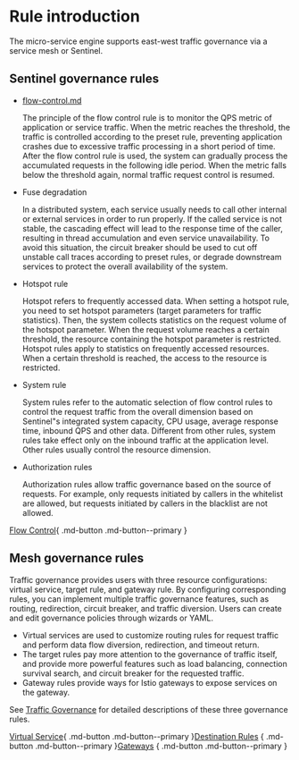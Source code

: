 # Rule introduction

The micro-service engine supports east-west traffic governance via a service mesh or Sentinel.

## Sentinel governance rules

- [flow-control.md](flow-control.md)

    The principle of the flow control rule is to monitor the QPS metric of application or service traffic. When the metric reaches the threshold, the traffic is controlled according to the preset rule, preventing application crashes due to excessive traffic processing in a short period of time. After the flow control rule is used, the system can gradually process the accumulated requests in the following idle period. When the metric falls below the threshold again, normal traffic request control is resumed.

- Fuse degradation

    In a distributed system, each service usually needs to call other internal or external services in order to run properly. If the called service is not stable, the cascading effect will lead to the response time of the caller, resulting in thread accumulation and even service unavailability. To avoid this situation, the circuit breaker should be used to cut off unstable call traces according to preset rules, or degrade downstream services to protect the overall availability of the system.

- Hotspot rule

    Hotspot refers to frequently accessed data. When setting a hotspot rule, you need to set hotspot parameters (target parameters for traffic statistics). Then, the system collects statistics on the request volume of the hotspot parameter. When the request volume reaches a certain threshold, the resource containing the hotspot parameter is restricted. Hotspot rules apply to statistics on frequently accessed resources. When a certain threshold is reached, the access to the resource is restricted.

- System rule

    System rules refer to the automatic selection of flow control rules to control the request traffic from the overall dimension based on Sentinel"s integrated system capacity, CPU usage, average response time, inbound QPS and other data. Different from other rules, system rules take effect only on the inbound traffic at the application level. Other rules usually control the resource dimension.

- Authorization rules

    Authorization rules allow traffic governance based on the source of requests. For example, only requests initiated by callers in the whitelist are allowed, but requests initiated by callers in the blacklist are not allowed.

[Flow Control](flow-control.md){ .md-button .md-button--primary }

## Mesh governance rules

Traffic governance provides users with three resource configurations: virtual service, target rule, and gateway rule. By configuring corresponding rules, you can implement multiple traffic governance features, such as routing, redirection, circuit breaker, and traffic diversion. Users can create and edit governance policies through wizards or YAML.

- Virtual services are used to customize routing rules for request traffic and perform data flow diversion, redirection, and timeout return.
- The target rules pay more attention to the governance of traffic itself, and provide more powerful features such as load balancing, connection survival search, and circuit breaker for the requested traffic.
- Gateway rules provide ways for Istio gateways to expose services on the gateway.

See [Traffic Governance](../../../../mspider/user-guide/traffic-governance/README.md) for detailed descriptions of these three governance rules.

[Virtual Service](../../../../mspider/user-guide/traffic-governance/virtual-service.md){ .md-button .md-button--primary }[Destination Rules](../../../../mspider/user-guide/traffic-governance/destination-rules.md) { .md-button .md-button--primary }[Gateways](../../../../mspider/user-guide/traffic-governance/gateway-rules.md) { .md-button .md-button--primary }

